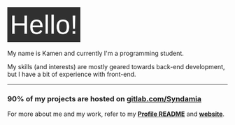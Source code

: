 <img src="https://github.com/Syndamia/Syndamia/blob/master/hello.png?raw=true" height="80px" alt="Hello!">

My name is Kamen and currently I'm a programming student.

My skills (and interests) are mostly geared towards back-end development, but I have a bit of experience with front-end.

---

### 90% of my projects are hosted on [**gitlab.com/Syndamia**](https://gitlab.com/Syndamia)

For more about me and my work, refer to my [**Profile README**](https://syndamia.gitlab.io/Syndamia/) and [**website**](https://syndamia.com).
